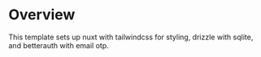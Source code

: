 # Overview

This template sets up nuxt with tailwindcss for styling, drizzle with sqlite, and betterauth with email otp.
